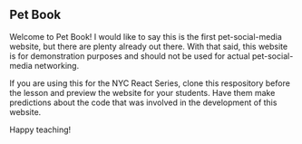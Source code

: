 ## Pet Book
Welcome to Pet Book! I would like to say this is the first pet-social-media website, but there are plenty already out there.
With that said, this website is for demonstration purposes and should not be used for actual pet-social-media networking.

If you are using this for the NYC React Series, clone this respository before the lesson and preview the website for your students. Have them make predictions about the code that was involved in the development of this website.

Happy teaching!